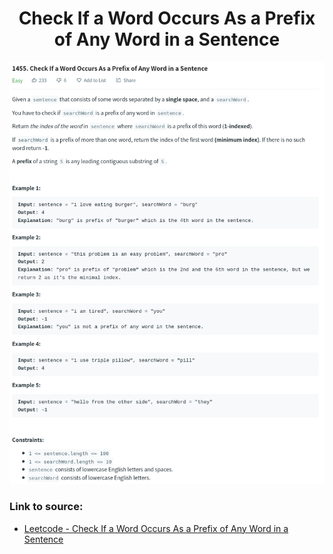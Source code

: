 <h1 align="center">Check If a Word Occurs As a Prefix of Any Word in a Sentence</h1>

![alt text](https://github.com/matthew01lokiet/Algorithmic-exercises/blob/main/z_description_images/Strings/check_if_a_word_occurs_as_a_prefix_of_any_word_in_a_sentence.png?raw=true)


### Link to source: 
- <a href="https://leetcode.com/problems/check-if-a-word-occurs-as-a-prefix-of-any-word-in-a-sentence/">Leetcode - Check If a Word Occurs As a Prefix of Any Word in a Sentence</a>

